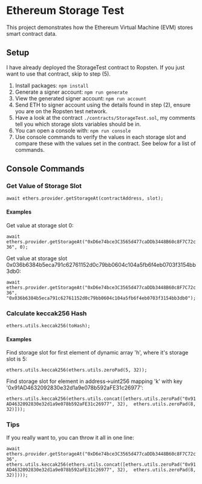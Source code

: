 # Ethereum Storage Test

This project demonstrates how the Ethereum Virtual Machine (EVM) stores smart contract data.

## Setup
I have already deployed the StorageTest contract to Ropsten. If you just want to use that contract, skip to step (5).
1. Install packages: `npm install`
2. Generate a signer account: `npm run generate`
3. View the generated signer account: `npm run account`
4. Send ETH to signer account using the details found in step (2), ensure you are on the Ropsten test network.
5. Have a look at the contract `./contracts/StorageTest.sol`, my comments tell you which storage slots variables should be in.
6. You can open a console with: `npm run console`
7. Use console commands to verify the values in each storage slot and compare these with the values set in the contract. See below for a list of commands.

## Console Commands
### Get Value of Storage Slot
`await ethers.provider.getStorageAt(contractAddress, slot);`

#### Examples

Get value at storage slot 0:

`await ethers.provider.getStorageAt("0xD6e74bce3C3565d477caDDb3448B60c8F7C72c36", 0);`

Get value at storage slot 0x036b6384b5eca791c62761152d0c79bb0604c104a5fb6f4eb0703f3154bb3db0:

`await ethers.provider.getStorageAt("0xD6e74bce3C3565d477caDDb3448B60c8F7C72c36", "0x036b6384b5eca791c62761152d0c79bb0604c104a5fb6f4eb0703f3154bb3db0");`

### Calculate keccak256 Hash

`ethers.utils.keccak256(toHash);`

#### Examples

Find storage slot for first element of dynamic array 'h', where it's storage slot is 5:

`ethers.utils.keccak256(ethers.utils.zeroPad(5, 32));`

Find storage slot for element in address->uint256 mapping 'k' with key '0x91AD4632092830e32d1a9e078b592aFE31c26977':

`ethers.utils.keccak256(ethers.utils.concat([ethers.utils.zeroPad("0x91AD4632092830e32d1a9e078b592aFE31c26977", 32),  ethers.utils.zeroPad(8, 32)]));`

### Tips

If you really want to, you can throw it all in one line:

`await ethers.provider.getStorageAt("0xD6e74bce3C3565d477caDDb3448B60c8F7C72c36", ethers.utils.keccak256(ethers.utils.concat([ethers.utils.zeroPad("0x91AD4632092830e32d1a9e078b592aFE31c26977", 32),  ethers.utils.zeroPad(8, 32)])));`
